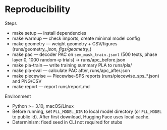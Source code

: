 # Reproducibility

Steps
- make setup — install dependencies
- make warmup — check imports, create minimal model config
- make geometry — weight geometry + CSV/figures (runs/geometry_*.json, figs/geometry_*)
- make pac — decoder PAC on `sem_mask_train.jsonl` (500 texts, phase layer 0, 1000 random-φ trials) → runs/apc_before.json
- make pla-train — write training summary PLA to runs/pla/
- make pla-eval — calculate PAC after, runs/apc_after.json
- make piecewise — Piecewise-SPS reports (runs/piecewise_sps_*.json) and PNG/CSV
- make report — report runs/report.md

Environment
- Python >= 3.10, macOS/Linux
- Before running, set `PLL_MODEL_DIR` to local model directory
  (or `PLL_MODEL` to public id). After first download, Hugging Face
  uses local cache.
- Determinism: fixed seed in CLI not required for stubs
